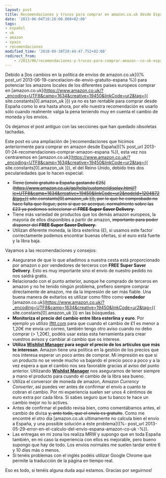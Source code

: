 ```yaml
---
layout: post
title: Recomendaciones y trucos para comprar en amazon.co.uk desde España
date: '2013-06-04T10:28:00.000+02:00'
tags:
- español
- uk
- amazon
- spain
- recomendaciones
modified_time: '2018-09-30T20:44:47.752+02:00'
redirect_from:
    - /2013/06/recomendaciones-y-trucos-para-comprar-amazon--co-uk-espana.html
---
```


Debido a [los cambios en la política de envíos de amazon.co.uk]({% post_url 2013-06-19-cancelacion-de-envio-gratuito-espana %}) para potenciar los amazons locales de los diferentes países europeos comprar en [amazon.co.uk](https://www.amazon.co.uk/?_encoding=UTF8&camp=1634&creative=19450&linkCode=ur2&tag={{ site.constants[0].amazon_uk }}) ya no es tan rentable para comprar desde España como lo era hasta ahora, por ello nuestra recomendación es usarlo sólo cuando realmente valga la pena teniendo muy en cuenta el cambio de moneda y los envíos.  
  
Os dejamos el post antiguo con las secciones que han quedado obsoletas tachadas.  
  
Este post es una ampliación de [recomendaciones que hicimos anteriormente para comprar en amazon desde España]({% post_url 2013-01-24-recomendaciones-comprar-amazon-espana %}), esta vez nos centraremos en [amazon.co.uk](https://www.amazon.co.uk/?_encoding=UTF8&camp=1634&creative=19450&linkCode=ur2&tag={{ site.constants[0].amazon_uk }}), el del Reino Unido, debido tres dos peculariedades que lo hacen especial:  

* ~~Tiene [envío gratuito a España gastando £25](https://www.amazon.co.uk/gp/help/customer/display.html/?ie=UTF8&camp=1634&creative=19450&linkCode=ur2&nodeId=1204872&tag={{ site.constants[0].amazon_uk }}), por lo que he comprobado no hace falta que llegue, pero sí que se acerque, normalmente sobre las £23 ya podemos seleccionar el **FREE Super Saver Delivery**.~~
* Tiene más variedad de productos que los demás amazon europeos, la mayoría de ellos disponibles a partir de amazon, ~~importante para poder disponer del **FREE Super Saver Delivery**.~~
* Utilizan diferente moneda, la libra esterlina (£), si usamos este factor correctamente podemos encontrar buenas ofertas, si el euro está fuerte y la libra baja.

Vayamos a las recomendaciones y consejos:  

* Asegurarse de que lo que añadimos a nuestra cesta está proporcionado por amazon o por vendedores de terceros con **FREE Super Saver Delivery**. Esto es muy importante sino el envío de nuestro pedido no nos saldrá gratis.
* Relacionado con el punto anterior, aunque he comprado de terceros en amazon y no he tenido ningún problema, prefiero siempre comprar directamente de amazon, me da la impresión de ser más fiable. Una buena manera de evitarlos es utilizar como filtro como **vendedor** [amazon.co.uk](https://www.amazon.co.uk/?_encoding=UTF8&camp=1634&creative=19450&linkCode=ur2&tag={{ site.constants[0].amazon_uk }}) en las búsquedas.
* **Monitoriza el precio del cambio entre libra esterlina y euro**. Por ejemplo yo utilizo [ifttt.com](https://ifttt.com/) para que cuando el cambio de £1 es menor a 1,20€ me envía un correo, también tengo otro aviso cuando no debo comprar (> 1,20€), podéis usar estas esta herramienta para crear vuestros avisos y cambiar al cambio que os interese.
* **Utiliza [Wishlist Manager](https://wmhomepage.apphb.com/) para seguir el precio de los artículos que más te interesan**. Amazon tiene una política en la gestión de los precios que nos interesa esperar un poco antes de comprar. Mi impresión es que si un producto no se vende mucho va bajando el precio poco a poco y a la vez espera a que el cambio nos sea favorable gracias al aviso del punto anterior. Utilizando [**Wishlist Manager**](https://wmhomepage.apphb.com/) nos aseguramos de tener siempre a mano el producto para cuando el cambio de la libra sea bueno.
* Utiliza el conversor de moneda de amazon, _Amazon Currency Converter_, así puedes ver antes de confirmar el envío a cuanto te cobran el cambio. Por mi experiencia suelen ser unos 4 céntimos de euro extra por cada libra. Si sabes seguro que tu banco te hace un cambio mejor no lo actives.
* Antes de confirmar el pedido revisa bien, como comentábamos antes, el cambio de divisa ~~y, ante todo, que el envío es gratuito~~. Como me encontré el otro día [amazon.co.uk ultimamente no calcula bien el envío a España, y una possible solución a éste problema]({%- post_url 2013-05-29-error-en-el-calculo-del-envio-espana-amazon-co-uk -%}).
* Las entregas en mi zona los realiza MRW y supongo que en toda España también, en mi caso la experiencia con ellos es mejorable, pero bueno supongo que hay de todo. Los envíos normales me suelen tardar entre 6 y 10 días más o menos.
* Si tenéis problemas con el inglés podéis utilizar Google Chrome que permite la traducción de la página en tiempo real.

Eso es todo, si tenéis alguna duda aquí estamos. Gracias por seguirnos!
